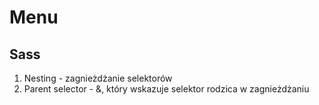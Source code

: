 # Menu


## Sass

1. Nesting - zagnieżdżanie selektorów
2. Parent selector - &, który wskazuje selektor rodzica w zagnieżdżaniu
